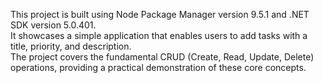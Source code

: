 This project is built using Node Package Manager version 9.5.1 and .NET SDK version 5.0.401. <br>It showcases a simple application that enables users to add tasks with a title, priority, and description. <br>The project covers the fundamental CRUD (Create, Read, Update, Delete) operations, providing a practical demonstration of these core concepts.
